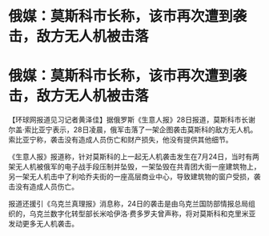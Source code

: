 # 俄媒：莫斯科市长称，该市再次遭到袭击，敌方无人机被击落

# 俄媒：莫斯科市长称，该市再次遭到袭击，敌方无人机被击落

【环球网报道见习记者黄泽佳】据俄罗斯《生意人报》28日报道，莫斯科市长谢尔盖·索比亚宁表示，28日凌晨，俄军击落了一架企图袭击莫斯科的敌方无人机。索比亚宁称，袭击没有造成人员伤亡和财产损失，他没有提供其他细节。

《生意人报》报道称，针对莫斯科的上一起无人机袭击发生在7月24日，当时有两架无人机被俄军的电子战手段压制并坠毁，一架坠毁在共青团大街一座建筑物上，另一架无人机击中了利哈乔夫街的一座高层商业中心，导致建筑物的窗户受损，袭击没有造成人员伤亡。

报道还援引《乌克兰真理报》消息称，24日的袭击是由乌克兰国防部情报总局组织的，乌克兰数字化转型部长米哈伊洛·费多罗夫曾声称，将对莫斯科和克里米亚发动更多无人机袭击。


